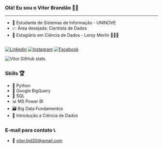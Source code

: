 ### Olá! Eu sou o Vitor Brandão 👋😃

---

- 🏫 Estudante de Sistemas de Informação - UNINOVE
- 📈 Área desejada: Cientista de Dados
- :green_heart: Estagiário em Ciência de Dados - Leroy Merlin 🚀🚀🚀

##

[![Linkedin](https://img.shields.io/badge/LinkedIn-0077B5?style=for-the-badge&logo=linkedin&logoColor=white)](https://www.linkedin.com/in/vitor-brand%C3%A3o-6955481b1/)
[![Instagram](https://img.shields.io/badge/Instagram-E4405F?style=for-the-badge&logo=instagram&logoColor=white)](https://www.instagram.com/vitor.bjd20/)
[![Facebook](https://img.shields.io/badge/Facebook-1877F2?style=for-the-badge&logo=facebook&logoColor=white)](https://www.facebook.com/Brandao20vtr)

![Vitor GitHub stats](https://github-readme-stats.vercel.app/api?username=brandao20vtr&show_icons=true&theme=tokyonight)

##

### Skills 🏆

- 🐍 Python
- 🚀 Google BigQuery
- 🐬 SQL
- 📊 MS Power BI
- 🗃️ Big Data Fundamentos
- 🧱 Introdução a Ciência de Dados

##

### E-mail para contato 📞
- 📧 vitor.bjd20@gmail.com
